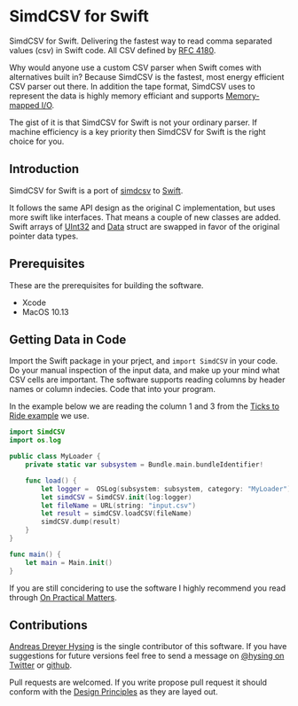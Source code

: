 # SimdCSV for Swift

SimdCSV for Swift. Delivering the fastest way to read comma separated values (csv) in Swift code.
All CSV defined by [RFC 4180](https://tools.ietf.org/html/rfc4180).

Why would anyone use a custom CSV parser when Swift comes with alternatives built in? Because SimdCSV is the fastest, most energy efficient CSV parser out there. In addition the tape format, SimdCSV uses to represent the data is highly memory efficiant and supports [Memory-mapped I/O](https://en.wikipedia.org/wiki/Memory-mapped_I/O).

The gist of it is that SimdCSV for Swift is not your ordinary parser. If machine efficiency is a key priority then SimdCSV for Swift is the right choice for you.

## Introduction

SimdCSV for Swift is a port of [simdcsv](https://github.com/geofflangdale/simdcsv) to [Swift](https://swift.org/).

It follows the same API design as the original C implementation, but uses more swift like interfaces. That means a couple of new classes are added. Swift arrays of [UInt32](https://developer.apple.com/documentation/swift/uint32) and [Data](https://developer.apple.com/documentation/foundation/data) struct are swapped in favor of the original pointer data types.

## Prerequisites

These are the prerequisites for building the software.

* Xcode
* MacOS 10.13

## Getting Data in Code

Import the Swift package in your prject, and `import SimdCSV` in your code. Do your manual inspection of the input data, and make up your mind what CSV cells are important. The software supports reading columns by header names or column indecies. Code that into your program.

In the example below we are reading the column 1 and 3 from the [Ticks to Ride example](https://TODO) we use.

```Swift
import SimdCSV
import os.log

public class MyLoader {
    private static var subsystem = Bundle.main.bundleIdentifier!

    func load() {
        let logger =  OSLog(subsystem: subsystem, category: "MyLoader")
        let simdCSV = SimdCSV.init(log:logger)
        let fileName = URL(string: "input.csv")
        let result = simdCSV.loadCSV(fileName)
        simdCSV.dump(result)
    }
}

func main() {
    let main = Main.init()
}

```

If you are still concidering to use the software I highly recommend you read through [On Practical Matters](docs/PRACTICAL.md).

## Contributions

[Andreas Dreyer Hysing](https://github.com/ahysing) is the single contributor of this software. If you have suggestions for future versions feel free to send a message on [@hysing on Twitter](https://twitter.com/ahysing) or [github](https://github.com/ahysing).

Pull requests are welcomed. If you write propose pull request it should conform with the [Design Principles](docs/PRINCIPLES.md) as they are layed out.
